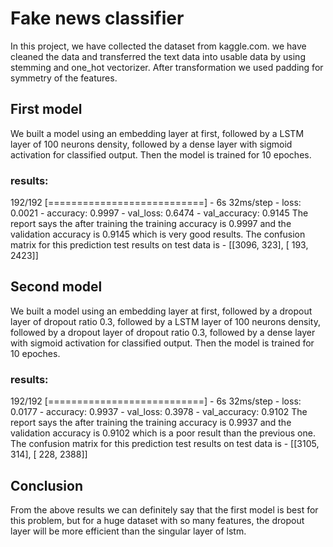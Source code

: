 # Fake news classifier
In this project, we have collected the dataset from kaggle.com. we have cleaned the data and transferred the text data into usable data by using stemming and one_hot vectorizer. After transformation we used padding for symmetry of the features.
## First model
We built a model using an embedding layer at first, followed by a LSTM layer of 100 neurons density, followed by a dense layer with sigmoid activation for classified output. Then the model is trained for 10 epoches.
### results:
192/192 [===========================] - 6s 32ms/step - loss: 0.0021 - accuracy: 0.9997 - val_loss: 0.6474 - val_accuracy: 0.9145
The report says the after training the training accuracy is 0.9997 and the validation accuracy is 0.9145 which is very good results.
The confusion matrix for this prediction test results on test data is - 
[[3096,  323],
[ 193, 2423]]
## Second model
We built a model using an embedding layer at first, followed by a dropout layer of dropout ratio 0.3, followed by a LSTM layer of 100 neurons density, followed by a dropout layer of dropout ratio 0.3, followed by a dense layer with sigmoid activation for classified output. Then the model is trained for 10 epoches.
### results:
192/192 [===========================] - 6s 32ms/step - loss: 0.0177 - accuracy: 0.9937 - val_loss: 0.3978 - val_accuracy: 0.9102
The report says the after training the training accuracy is 0.9937 and the validation accuracy is 0.9102 which is a poor result than the previous one.
The confusion matrix for this prediction test results on test data is - 
[[3105,  314],
[ 228, 2388]]
## Conclusion
From the above results we can definitely say that the first model is best for this problem, but for a huge dataset with so many features, the dropout layer will be more efficient than the singular layer of lstm.

